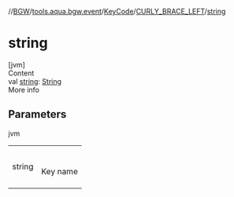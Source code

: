 //[BGW](../../../../index.md)/[tools.aqua.bgw.event](../../index.md)/[KeyCode](../index.md)/[CURLY_BRACE_LEFT](index.md)/[string](string.md)



# string  
[jvm]  
Content  
val [string](string.md): [String](https://kotlinlang.org/api/latest/jvm/stdlib/kotlin/-string/index.html)  
More info  


## Parameters  
  
jvm  
  
| | |
|---|---|
| <a name="tools.aqua.bgw.event/KeyCode.CURLY_BRACE_LEFT/string/#/PointingToDeclaration/"></a>string| <a name="tools.aqua.bgw.event/KeyCode.CURLY_BRACE_LEFT/string/#/PointingToDeclaration/"></a><br><br>Key name<br><br>|
  
  



